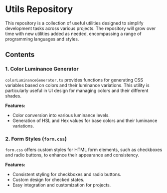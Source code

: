 # Utils Repository

This repository is a collection of useful utilities designed to simplify development tasks across various projects. The repository will grow over time with new utilities added as needed, encompassing a range of programming languages and styles.

## Contents

### 1. Color Luminance Generator

`colorLuminanceGenerator.ts` provides functions for generating CSS variables based on colors and their luminance variations. This utility is particularly useful in UI design for managing colors and their different shades.

**Features:**
- Color conversion into various luminance levels.
- Generation of HSL and Hex values for base colors and their luminance variations.

### 2. Form Styles (`form.css`)

`form.css` offers custom styles for HTML form elements, such as checkboxes and radio buttons, to enhance their appearance and consistency.

**Features:**
- Consistent styling for checkboxes and radio buttons.
- Custom design for checked states.
- Easy integration and customization for projects.
